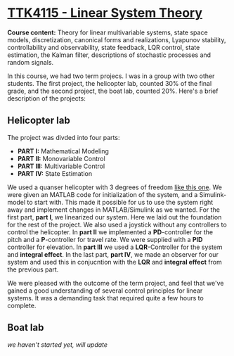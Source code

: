# [TTK4115 - Linear System Theory](http://www.ntnu.edu/studies/courses/TTK4115#tab=omEmnet)
**Course content:** Theory for linear multivariable systems, state space models, discretization, canonical forms and realizations, Lyapunov stability, controllability and observability, state feedback, LQR control, state estimation, the Kalman filter, descriptions of stochastic processes and random signals. 

In this course, we had two term projecs. I was in a group with two other students. The first project, the helicopter lab, counted 30% of the final grade, and the second project, the boat lab, counted 20%. Here's a brief description of the projects: 

## Helicopter lab
The project was divded into four parts:

* **PART I:** Mathematical Modeling
* **PART II:** Monovariable Control
* **PART III:** Multivariable Control
* **PART IV:** State Estimation

We used a quanser helicopter with 3 degrees of freedom [like this one](http://www.quanser.com/products/3dof_helicopter).
We were given an MATLAB code for initialization of the system, and a Simulink-model to start with. This made it possible for us to use the system right away and implement changes in MATLAB/Simulink as we wanted. For the first part, **part I**, we linearized our system. Here we laid out the foundation for the rest of the project. We also used a joystick without any controllers to control the helicopter. In **part II** we implemented a **PD**-controller for the pitch and a **P**-controller for travel rate. We were supplied with a **PID** controller for elevation. In **part III** we used a **LQR**-Controller for the system and **integral effect**. In the last part, **part IV**, we made an observer for our system and used this in conjucntion with the **LQR** and **integral effect** from the previous part. 

We were pleased with the outcome of the term project, and feel that we've gained a good understanding of several control principles for linear systems. It was a demanding task that required quite a few hours to complete. 

## Boat lab
_we haven't started yet, will update_
